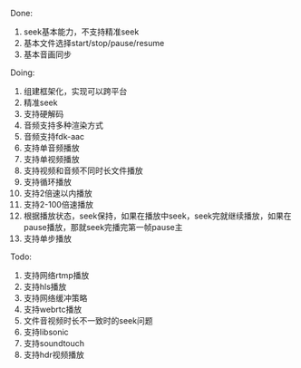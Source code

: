 Done:
1. seek基本能力，不支持精准seek
2. 基本文件选择start/stop/pause/resume
3. 基本音画同步


Doing:
1. 组建框架化，实现可以跨平台
2. 精准seek
3. 支持硬解码
4. 音频支持多种渲染方式
5. 音频支持fdk-aac
6. 支持单音频播放
7. 支持单视频播放
8. 支持视频和音频不同时长文件播放
9. 支持循环播放
10. 支持2倍速以内播放
11. 支持2-100倍速播放
12. 根据播放状态，seek保持，如果在播放中seek，seek完就继续播放，如果在pause播放，那就seek完播完第一帧pause主
13. 支持单步播放


Todo:
1. 支持网络rtmp播放
2. 支持hls播放
3. 支持网络缓冲策略
4. 支持webrtc播放
5. 文件音视频时长不一致时的seek问题 
6. 支持libsonic
7. 支持soundtouch
8. 支持hdr视频播放
